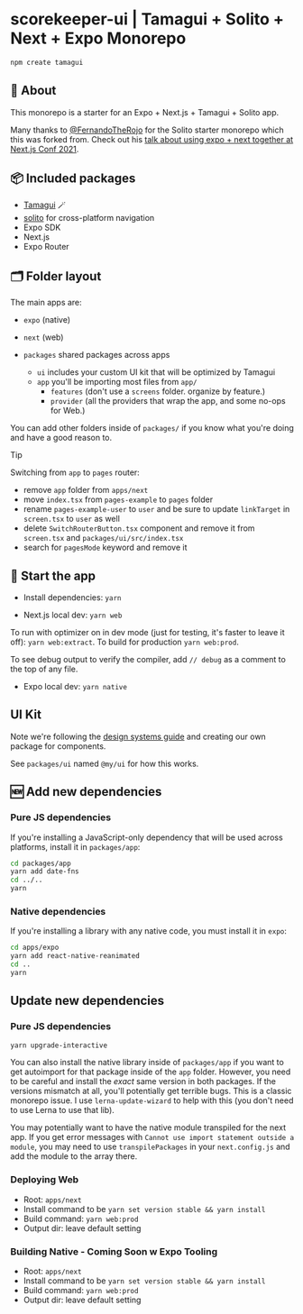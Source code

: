 # scorekeeper-ui | Tamagui + Solito + Next + Expo Monorepo

```sh
npm create tamagui
```

## 🔦 About

This monorepo is a starter for an Expo + Next.js + Tamagui + Solito app.

Many thanks to [@FernandoTheRojo](https://twitter.com/fernandotherojo) for the Solito starter monorepo which this was forked from. Check out his [talk about using expo + next together at Next.js Conf 2021](https://www.youtube.com/watch?v=0lnbdRweJtA).

## 📦 Included packages

- [Tamagui](https://tamagui.dev) 🪄
- [solito](https://solito.dev) for cross-platform navigation
- Expo SDK
- Next.js
- Expo Router

## 🗂 Folder layout

The main apps are:

- `expo` (native)
- `next` (web)

- `packages` shared packages across apps
  - `ui` includes your custom UI kit that will be optimized by Tamagui
  - `app` you'll be importing most files from `app/`
    - `features` (don't use a `screens` folder. organize by feature.)
    - `provider` (all the providers that wrap the app, and some no-ops for Web.)

You can add other folders inside of `packages/` if you know what you're doing and have a good reason to.

> [!TIP]
> Switching from `app` to `pages` router:
>
> - remove `app` folder from `apps/next`
> - move `index.tsx` from `pages-example` to `pages` folder
> - rename `pages-example-user` to `user` and be sure to update `linkTarget` in `screen.tsx` to `user` as well
> - delete `SwitchRouterButton.tsx` component and remove it from `screen.tsx` and `packages/ui/src/index.tsx`
> - search for `pagesMode` keyword and remove it

## 🏁 Start the app

- Install dependencies: `yarn`

- Next.js local dev: `yarn web`

To run with optimizer on in dev mode (just for testing, it's faster to leave it off): `yarn web:extract`. To build for production `yarn web:prod`.

To see debug output to verify the compiler, add `// debug` as a comment to the top of any file.

- Expo local dev: `yarn native`

## UI Kit

Note we're following the [design systems guide](https://tamagui.dev/docs/guides/design-systems) and creating our own package for components.

See `packages/ui` named `@my/ui` for how this works.

## 🆕 Add new dependencies

### Pure JS dependencies

If you're installing a JavaScript-only dependency that will be used across platforms, install it in `packages/app`:

```sh
cd packages/app
yarn add date-fns
cd ../..
yarn
```

### Native dependencies

If you're installing a library with any native code, you must install it in `expo`:

```sh
cd apps/expo
yarn add react-native-reanimated
cd ..
yarn
```

## Update new dependencies

### Pure JS dependencies

```sh
yarn upgrade-interactive
```

You can also install the native library inside of `packages/app` if you want to get autoimport for that package inside of the `app` folder. However, you need to be careful and install the _exact_ same version in both packages. If the versions mismatch at all, you'll potentially get terrible bugs. This is a classic monorepo issue. I use `lerna-update-wizard` to help with this (you don't need to use Lerna to use that lib).

You may potentially want to have the native module transpiled for the next app. If you get error messages with `Cannot use import statement outside a module`, you may need to use `transpilePackages` in your `next.config.js` and add the module to the array there.

### Deploying Web

- Root: `apps/next`
- Install command to be `yarn set version stable && yarn install`
- Build command: `yarn web:prod`
- Output dir: leave default setting

### Building Native - Coming Soon w Expo Tooling

- Root: `apps/next`
- Install command to be `yarn set version stable && yarn install`
- Build command: `yarn web:prod`
- Output dir: leave default setting
